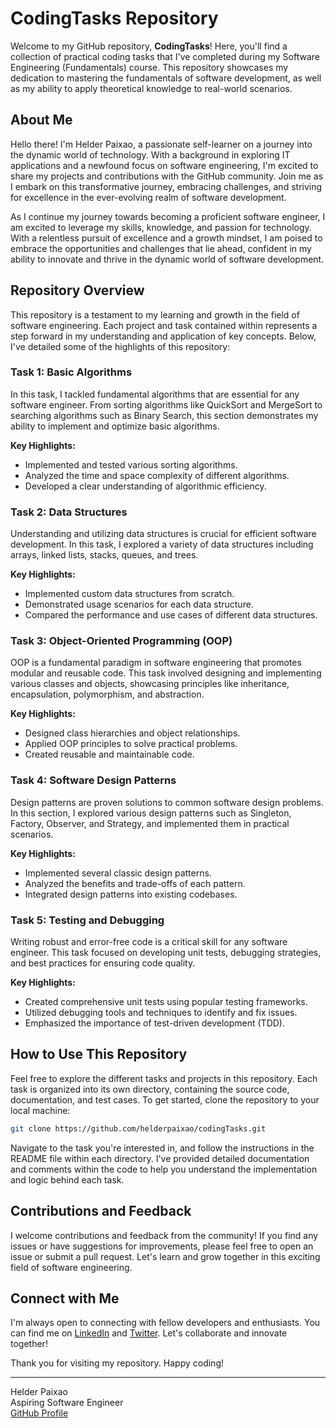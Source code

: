# CodingTasks Repository

Welcome to my GitHub repository, **CodingTasks**! Here, you'll find a collection of practical coding tasks that I've completed during my Software Engineering (Fundamentals) course. This repository showcases my dedication to mastering the fundamentals of software development, as well as my ability to apply theoretical knowledge to real-world scenarios.

## About Me

Hello there! I'm Helder Paixao, a passionate self-learner on a journey into the dynamic world of technology. With a background in exploring IT applications and a newfound focus on software engineering, I'm excited to share my projects and contributions with the GitHub community. Join me as I embark on this transformative journey, embracing challenges, and striving for excellence in the ever-evolving realm of software development.

As I continue my journey towards becoming a proficient software engineer, I am excited to leverage my skills, knowledge, and passion for technology. With a relentless pursuit of excellence and a growth mindset, I am poised to embrace the opportunities and challenges that lie ahead, confident in my ability to innovate and thrive in the dynamic world of software development.

## Repository Overview

This repository is a testament to my learning and growth in the field of software engineering. Each project and task contained within represents a step forward in my understanding and application of key concepts. Below, I've detailed some of the highlights of this repository:

### Task 1: Basic Algorithms

In this task, I tackled fundamental algorithms that are essential for any software engineer. From sorting algorithms like QuickSort and MergeSort to searching algorithms such as Binary Search, this section demonstrates my ability to implement and optimize basic algorithms.

**Key Highlights:**
- Implemented and tested various sorting algorithms.
- Analyzed the time and space complexity of different algorithms.
- Developed a clear understanding of algorithmic efficiency.

### Task 2: Data Structures

Understanding and utilizing data structures is crucial for efficient software development. In this task, I explored a variety of data structures including arrays, linked lists, stacks, queues, and trees. 

**Key Highlights:**
- Implemented custom data structures from scratch.
- Demonstrated usage scenarios for each data structure.
- Compared the performance and use cases of different data structures.

### Task 3: Object-Oriented Programming (OOP)

OOP is a fundamental paradigm in software engineering that promotes modular and reusable code. This task involved designing and implementing various classes and objects, showcasing principles like inheritance, encapsulation, polymorphism, and abstraction.

**Key Highlights:**
- Designed class hierarchies and object relationships.
- Applied OOP principles to solve practical problems.
- Created reusable and maintainable code.

### Task 4: Software Design Patterns

Design patterns are proven solutions to common software design problems. In this section, I explored various design patterns such as Singleton, Factory, Observer, and Strategy, and implemented them in practical scenarios.

**Key Highlights:**
- Implemented several classic design patterns.
- Analyzed the benefits and trade-offs of each pattern.
- Integrated design patterns into existing codebases.

### Task 5: Testing and Debugging

Writing robust and error-free code is a critical skill for any software engineer. This task focused on developing unit tests, debugging strategies, and best practices for ensuring code quality.

**Key Highlights:**
- Created comprehensive unit tests using popular testing frameworks.
- Utilized debugging tools and techniques to identify and fix issues.
- Emphasized the importance of test-driven development (TDD).

## How to Use This Repository

Feel free to explore the different tasks and projects in this repository. Each task is organized into its own directory, containing the source code, documentation, and test cases. To get started, clone the repository to your local machine:

```bash
git clone https://github.com/helderpaixao/codingTasks.git
```

Navigate to the task you're interested in, and follow the instructions in the README file within each directory. I've provided detailed documentation and comments within the code to help you understand the implementation and logic behind each task.

## Contributions and Feedback

I welcome contributions and feedback from the community! If you find any issues or have suggestions for improvements, please feel free to open an issue or submit a pull request. Let's learn and grow together in this exciting field of software engineering.

## Connect with Me

I'm always open to connecting with fellow developers and enthusiasts. You can find me on [LinkedIn](https://www.linkedin.com/in/helderpaixao) and [Twitter](https://twitter.com/helderpaixao). Let's collaborate and innovate together!

Thank you for visiting my repository. Happy coding!

---

Helder Paixao  
Aspiring Software Engineer  
[GitHub Profile](https://github.com/helderpaixao)

